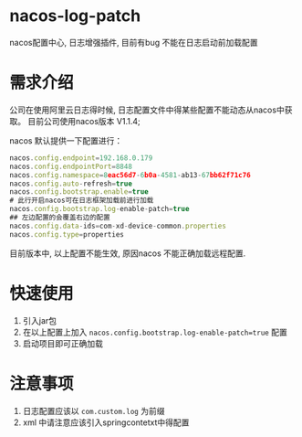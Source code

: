 # nacos-log-patch
nacos配置中心, 日志增强插件, 目前有bug 不能在日志启动前加载配置

# 需求介绍
公司在使用阿里云日志得时候, 日志配置文件中得某些配置不能动态从nacos中获取。
目前公司使用nacos版本 V1.1.4;

nacos 默认提供一下配置进行：
```js
nacos.config.endpoint=192.168.0.179
nacos.config.endpointPort=8848
nacos.config.namespace=8eac56d7-6b0a-4581-ab13-67bb62f71c76
nacos.config.auto-refresh=true
nacos.config.bootstrap.enable=true
# 此行开启nacos可在日志框架加载前进行加载
nacos.config.bootstrap.log-enable-patch=true
## 左边配置的会覆盖右边的配置
nacos.config.data-ids=com-xd-device-common.properties
nacos.config.type=properties
```

目前版本中, 以上配置不能生效, 原因nacos 不能正确加载远程配置.

# 快速使用
1. 引入jar包
2. 在以上配置上加入 `nacos.config.bootstrap.log-enable-patch=true` 配置
3. 启动项目即可正确加载


# 注意事项
1. 日志配置应该以 `com.custom.log` 为前缀
2. xml 中请注意应该引入springcontetxt中得配置
